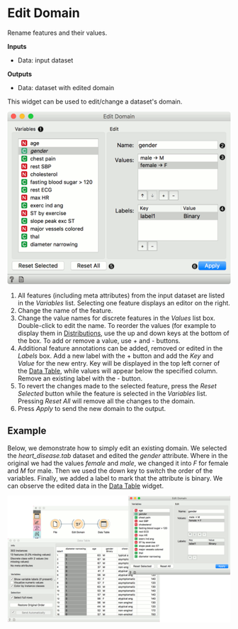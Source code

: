 Edit Domain
===========

Rename features and their values.

**Inputs**

- Data: input dataset

**Outputs**

- Data: dataset with edited domain

This widget can be used to edit/change a dataset's domain.

![](images/EditDomain-stamped.png)

1. All features (including meta attributes) from the input dataset are listed in the *Variables* list. Selecting one feature displays an editor on the right.
2. Change the name of the feature.
3. Change the value names for discrete features in the *Values* list box. Double-click to edit the name. To reorder the values (for example to display them in [Distributions](../visualize/distributions.md), use the up and down keys at the bottom of the box. To add or remove a value, use + and - buttons.
4. Additional feature annotations can be added, removed or edited in the *Labels* box. Add a new label with the + button and add the *Key* and *Value* for the new entry. Key will be displayed in the top left corner of the [Data Table](../data/datatable.md), while values will appear below the specified column. Remove an existing label with the - button.
5. To revert the changes made to the selected feature, press the *Reset Selected* button while the feature is selected in the *Variables* list. Pressing *Reset All* will remove all the changes to the domain.
6. Press *Apply* to send the new domain to the output.

Example
-------

Below, we demonstrate how to simply edit an existing domain. We selected the *heart_disease.tab* dataset and edited the *gender* attribute. Where in the original we had the values *female* and *male*, we changed it into *F* for female and *M* for male. Then we used the down key to switch the order of the variables. Finally, we added a label to mark that the attribute is binary. We can observe the edited data in the [Data Table](../data/datatable.md) widget.

![](images/EditDomain-Example.png)
